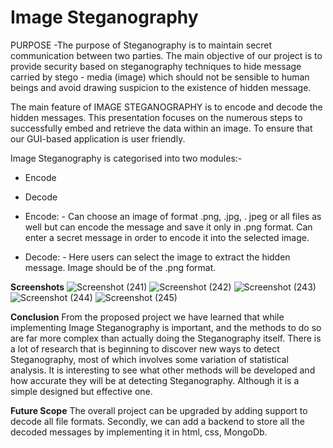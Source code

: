 # Image Steganography
PURPOSE
-The purpose of Steganography is to maintain secret communication between two parties.
The main objective of our project is to provide security based on          steganography techniques to hide message carried by stego - media (image) which should not be sensible to human beings and avoid drawing suspicion to the existence of hidden message. 

The main feature of IMAGE STEGANOGRAPHY is to encode and decode the hidden messages.
This presentation focuses on the numerous steps to successfully embed and retrieve the data within an image.
To ensure that our GUI-based application is user friendly.

Image Steganography is categorised into two modules:-
- Encode
- Decode

- Encode: -
Can choose an image of format .png, .jpg, . jpeg or all files as well but can encode the message and save it only in .png format.
Can enter a secret message in order to encode it into the selected image.
 
- Decode: -
Here users can select the image to extract the hidden message.
Image should be of the .png format.

**Screenshots**
![Screenshot (241)](https://user-images.githubusercontent.com/79132253/124146580-86288f80-daab-11eb-8726-071213b1e493.png)
![Screenshot (242)](https://user-images.githubusercontent.com/79132253/124146595-8b85da00-daab-11eb-8855-e1d4ce277438.png)
![Screenshot (243)](https://user-images.githubusercontent.com/79132253/124146607-8f196100-daab-11eb-9c50-51b54d240df7.png)
![Screenshot (244)](https://user-images.githubusercontent.com/79132253/124146629-95a7d880-daab-11eb-96e5-98a202019a9c.png)
![Screenshot (245)](https://user-images.githubusercontent.com/79132253/124146644-993b5f80-daab-11eb-8fc6-c1bb0f2886ae.png)

**Conclusion**
From the proposed project we have learned that while implementing Image Steganography is important, and the methods to do so are far more complex than actually doing the Steganography itself.
There is a lot of research that is beginning to discover new ways to detect Steganography, most of which involves some variation of statistical analysis. It is interesting to see what other methods will be developed and how accurate they will be at detecting Steganography. 
Although it is a simple designed but effective one.

**Future Scope**
The overall project can be upgraded by adding support to decode all file formats.
Secondly, we can add a backend to store all the decoded messages by implementing it in html, css, MongoDb.






